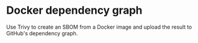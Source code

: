 # Docker dependency graph
Use Trivy to create an SBOM from a Docker image and upload the result to GitHub's dependency graph.